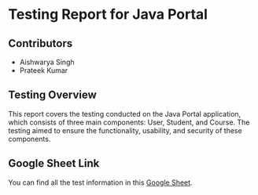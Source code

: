# Testing Report for Java Portal

## Contributors
- Aishwarya Singh
- Prateek Kumar

## Testing Overview
This report covers the testing conducted on the Java Portal application, which consists of three main components: User, Student, and Course. The testing aimed to ensure the functionality, usability, and security of these components.

## Google Sheet Link
You can find all the test information in this [Google Sheet](https://docs.google.com/spreadsheets/d/your-google-sheet-link).

